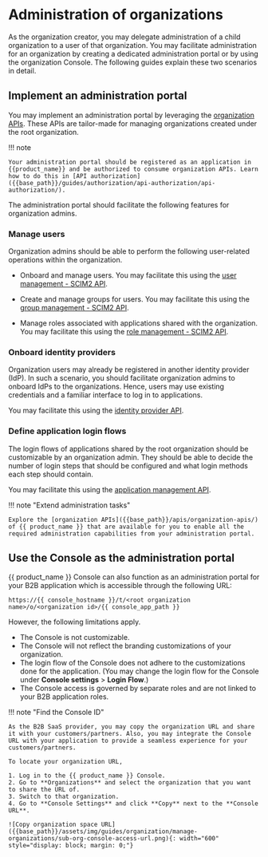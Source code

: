 # Administration of organizations

As the organization creator, you may delegate administration of a child organization to a user of that organization. You may facilitate administration for an organization by creating a dedicated administration portal or by using the organization Console. The following guides explain these two scenarios in detail.

## Implement an administration portal

You may implement an administration portal by leveraging the [organization APIs]({{base_path}}/apis/organization-apis/). These APIs are tailor-made for managing organizations created under the root organization.

!!! note

    Your administration portal should be registered as an application in {{product_name}} and be authorized to consume organization APIs. Learn how to do this in [API authorization]({{base_path}}/guides/authorization/api-authorization/api-authorization/).

The administration portal should facilitate the following features for organization admins.

### Manage users

Organization admins should be able to perform the following user-related operations within the organization.

- Onboard and manage users. You may facilitate this using the [user management - SCIM2 API]({{base_path}}/apis/organization-apis/org-user-mgt/#/).

- Create and manage groups for users. You may facilitate this using the [group management - SCIM2 API]({{base_path}}/apis/organization-apis/org-group-mgt/#/).

- Manage roles associated with applications shared with the organization. You may facilitate this using the [role management - SCIM2 API]({{base_path}}/apis/organization-apis/org-group-mgt/#/).


### Onboard identity providers

Organization users may already be registered in another identity provider (IdP). In such a scenario, you should facilitate organization admins to onboard IdPs to the organizations. Hence, users may use existing credentials and a familiar interface to log in to applications.

You may facilitate this using the [identity provider API]({{base_path}}/apis/organization-apis/org-idp/).

### Define application login flows

The login flows of applications shared by the root organization should be customizable by an organization admin. They should be able to decide the number of login steps that should be configured and what login methods each step should contain.

You may facilitate this using the [application management API]({{base_path}}/apis/organization-apis/org-application-management/).

!!! note "Extend administration tasks"
    
    Explore the [organization APIs]({{base_path}}/apis/organization-apis/) of {{ product_name }} that are available for you to enable all the required administration capabilities from your administration portal.

## Use the Console as the administration portal

{{ product_name }} Console can also function as an administration portal for your B2B application which is accessible through the following URL:

```
https://{{ console_hostname }}/t/<root organization name>/o/<organization id>/{{ console_app_path }}
```

However, the following limitations apply.
<ul>
    <li>The Console is not customizable.</li>
    <li>The Console will not reflect the branding customizations of your organization.</li>
    <li>The login flow of the Console does not adhere to the customizations done for the application. (You may change the login flow for the Console under <b>Console settings</b> >  <b>Login Flow</b>.)</li>
    <li>The Console access is governed by separate roles and are not linked to your B2B application roles.</li>
</ul>  

!!! note "Find the Console ID"

    As the B2B SaaS provider, you may copy the organization URL and share it with your customers/partners. Also, you may integrate the Console URL with your application to provide a seamless experience for your customers/partners.

    To locate your organization URL,

    1. Log in to the {{ product_name }} Console.
    2. Go to **Organizations** and select the organization that you want to share the URL of.
    3. Switch to that organization.
    4. Go to **Console Settings** and click **Copy** next to the **Console URL**.

    ![Copy organization space URL]({{base_path}}/assets/img/guides/organization/manage-organizations/sub-org-console-access-url.png){: width="600" style="display: block; margin: 0;"}